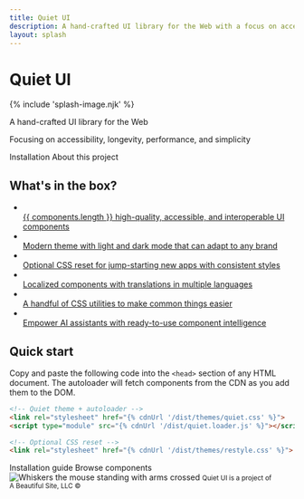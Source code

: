 ```yaml
---
title: Quiet UI
description: A hand-crafted UI library for the Web with a focus on accessibility, longevity, performance, and simplicity.
layout: splash
---
```


<div class="splash">
<h1 class="quiet-vh">Quiet UI</h1>

{% include 'splash-image.njk' %}

<p class="subtitle">A hand-crafted UI library for the Web</p>

<p>Focusing on accessibility, longevity, performance, and simplicity</p>

<div class="splash-actions">

<quiet-button href="/docs/" variant="primary" size="xl" pill>
Installation
</quiet-button>

<quiet-button href="/about" size="xl" pill>
About this project
</quiet-button>

</div>

<quiet-icon id="more-hint" label="Scroll down" name="chevron-down"></quiet-icon>
</div>

<div id="below-the-fold" class="below-splash">

<h2 data-no-anchor>What's in the box?</h2>

<ul class="features-grid">
  <li>
    <a class="stretch" href="/docs/components">
      <quiet-icon name="packages" style="color: #b394f4;"></quiet-icon><br>
      {{ components.length }} high-quality, accessible, and interoperable UI components
    </a>
  </li>
  <li>
    <a class="stretch" href="/docs/theming">
      <quiet-icon name="palette" style="color: #e98d61;"></quiet-icon><br>
      Modern theme with light and dark mode that can adapt to any brand
    </a>
  </li>
  <li>
    <a class="stretch" href="/docs/restyle">
      <quiet-icon name="seedling" style="color: #7db664;"></quiet-icon><br>
      Optional CSS reset for jump-starting new apps with consistent styles
    </a>
  </li>
  <li>
    <a class="stretch" href="/docs/localization">
      <quiet-icon name="language" style="color: #58acf2;"></quiet-icon><br>
      Localized components with translations in multiple languages
    </a>
  </li>  
  <li>
    <a class="stretch" href="/docs/css-utilities">
      <quiet-icon name="tools" style="color: #ee6383;"></quiet-icon><br>
      A handful of CSS utilities to make common things easier
    </a>
  </li>  
  <li>
    <a class="stretch" href="/docs/ai">
      <quiet-icon name="sparkles" style="color: #dbb31d;"></quiet-icon><br>
      Empower AI assistants with ready-to-use component intelligence
    </a>
  </li>  
</ul>

<h2 data-no-anchor>Quick start</h2>

Copy and paste the following code into the `<head>` section of any HTML document. The autoloader will fetch components from the CDN as you add them to the DOM.

```html
<!-- Quiet theme + autoloader -->
<link rel="stylesheet" href="{% cdnUrl '/dist/themes/quiet.css' %}">
<script type="module" src="{% cdnUrl '/dist/quiet.loader.js' %}"></script>

<!-- Optional CSS reset -->
<link rel="stylesheet" href="{% cdnUrl '/dist/themes/restyle.css' %}">
```

<div class="quick-start">
  <quiet-button size="lg" appearance="outline" pill href="/docs">
    Installation guide
  </quiet-button>
  
  <quiet-button size="lg" appearance="outline" pill href="/docs/components">
    Browse components
  </quiet-button>
</div>

<img class="whiskers-center" src="/assets/images/whiskers/arms-crossed.svg" alt="Whiskers the mouse standing with arms crossed">

<small class="copyright">
  Quiet UI is a project of A&nbsp;Beautiful&nbsp;Site,&nbsp;LLC
  &copy;<quiet-date year="numeric"></quiet-date>
</small>

</div>
